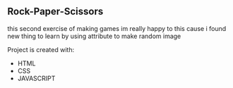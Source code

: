 ## Rock-Paper-Scissors

this second exercise of making games im really happy to this 
cause i found new thing to learn by using attribute to make random image


Project is created with:
* HTML
* CSS
* JAVASCRIPT
